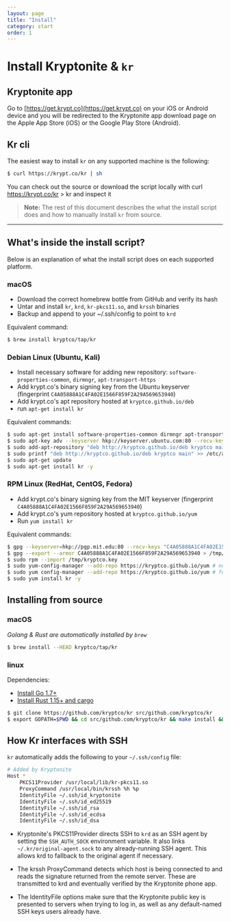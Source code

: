 ```yaml
---
layout: page
title: "Install"
category: start
order: 1
---
```


# Install Kryptonite & `kr`

## Kryptonite app
Go to [https://get.krypt.co](https://get.krypt.co) on your iOS or Android device and you will be redirected to the Kryptonite app download page on the Apple App Store (iOS) or the Google Play Store (Android).

## Kr cli
The easiest way to install `kr` on any supported machine is the following: 

```bash
$ curl https://krypt.co/kr | sh
``` 
You can check out the source or download the script locally with curl https://krypt.co/kr > kr and inspect it

> **Note:** The rest of this document describes the what the install script does and how to manually install `kr` from source.
<hr>

## What's inside the install script?
Below is an explanation of what the install script does on each supported platform. 

### macOS
- Download the correct homebrew bottle from GitHub and verify its hash
- Untar and install `kr`, `krd`, `kr-pkcs11.so`, and `krssh` binaries
- Backup and append to your ~/.ssh/config to point to `krd`

Equivalent command:
```bash
$ brew install kryptco/tap/kr 
```

### Debian Linux (Ubuntu, Kali)
- Install necessary software for adding new repository: `software-properties-common`, `dirmngr`, `apt-transport-https`
- Add krypt.co's binary signing key from the Ubuntu keyserver (fingerprint `C4A05888A1C4FA02E1566F859F2A29A569653940`)
- Add krypt.co's apt repository hosted at `kryptco.github.io/deb`
- run `apt-get install kr`
    
Equivalent commands:
```bash
$ sudo apt-get install software-properties-common dirmngr apt-transport-https -y 
$ sudo apt-key adv --keyserver hkp://keyserver.ubuntu.com:80 --recv-keys C4A05888A1C4FA02E1566F859F2A29A569653940 
$ sudo add-apt-repository "deb http://kryptco.github.io/deb kryptco main" # non-Kali Linux only 
$ sudo printf "deb http://kryptco.github.io/deb kryptco main" >> /etc/apt/sources.list # Kali Linux only 
$ sudo apt-get update 
$ sudo apt-get install kr -y 
```

### RPM Linux (RedHat, CentOS, Fedora)
- Add krypt.co's binary signing key from the MIT keyserver (fingerprint `C4A05888A1C4FA02E1566F859F2A29A569653940`)
- Add krypt.co's yum repository hosted at `kryptco.github.io/yum`
- Run `yum install kr`

Equivalent commands:
```bash
$ gpg --keyserver=hkp://pgp.mit.edu:80 --recv-keys "C4A05888A1C4FA02E1566F859F2A29A569653940" 
$ gpg --export --armor C4A05888A1C4FA02E1566F859F2A29A569653940 > /tmp/kryptco.key 
$ sudo rpm --import /tmp/kryptco.key 
$ sudo yum-config-manager --add-repo https://kryptco.github.io/yum # non-fedora only 
$ sudo yum config-manager --add-repo https://kryptco.github.io/yum # fedora only 
$ sudo yum install kr -y 
```

## Installing from source

### macOS
*Golang & Rust are automatically installed by `brew`*
```bash
$ brew install --HEAD kryptco/tap/kr
```

### linux
Dependencies:
- [Install Go 1.7+](https://golang.org/doc/install)
- [Install Rust 1.15+ and cargo](https://www.rustup.rs/)

```bash
$ git clone https://github.com/kryptco/kr src/github.com/kryptco/kr 
$ export GOPATH=$PWD && cd src/github.com/kryptco/kr && make install && kr restart
```

## How Kr interfaces with SSH
`kr` automatically adds the following to your `~/.ssh/config` file:

```bash
# Added by Kryptonite 
Host * 
    PKCS11Provider /usr/local/lib/kr-pkcs11.so 
    ProxyCommand /usr/local/bin/krssh %h %p 
    IdentityFile ~/.ssh/id_kryptonite 
    IdentityFile ~/.ssh/id_ed25519 
    IdentityFile ~/.ssh/id_rsa 
    IdentityFile ~/.ssh/id_ecdsa 
    IdentityFile ~/.ssh/id_dsa 
```

- Kryptonite's PKCS11Provider directs SSH to `krd` as an SSH agent by setting the `SSH_AUTH_SOCK` environment variable. It also links `~/.kr/original-agent.sock` to any already-running SSH agent. This allows krd to fallback to the original agent if necessary.

- The krssh ProxyCommand detects which host is being connected to and reads the signature returned from the remote server. These are transmitted to krd and eventually verified by the Kryptonite phone app.

- The IdentityFile options make sure that the Kryptonite public key is presented to servers when trying to log in, as well as any default-named SSH keys users already have.
